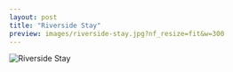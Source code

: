 ```yaml
---
layout: post
title: "Riverside Stay"
preview: images/riverside-stay.jpg?nf_resize=fit&w=300
---
```


![Riverside Stay](/images/riverside-stay.jpg?nf_resize=fit&w=900)
